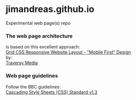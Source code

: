 # jimandreas.github.io
Experimental web page(s) repo

### The web page architecture

is based on this excellent approach:
<br>
[Grid CSS Responsive Website Layout - "Mobile First" Design](https://www.youtube.com/watch?v=M3qBpPw77qo)
<br>
by:
<br>
[Traversy Media](https://www.youtube.com/channel/UC29ju8bIPH5as8OGnQzwJyA)

### Web page guidelines
Follow the BBC guidelines:
<br>
[Cascading Style Sheets (CSS) Standard v1.3](http://www.bbc.co.uk/guidelines/futuremedia/technical/css.shtml)
